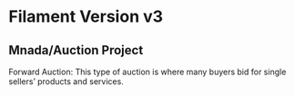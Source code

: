 # Filament Version v3

## Mnada/Auction Project

Forward Auction: This type of auction is where many buyers bid for single sellers’ products and services.